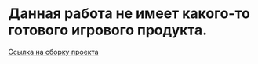 # Данная работа не имеет какого-то готового игрового продукта.

[Ссылка на сборку проекта](https://disk.yandex.ru/d/cHqqdjawZQ8ZOw)